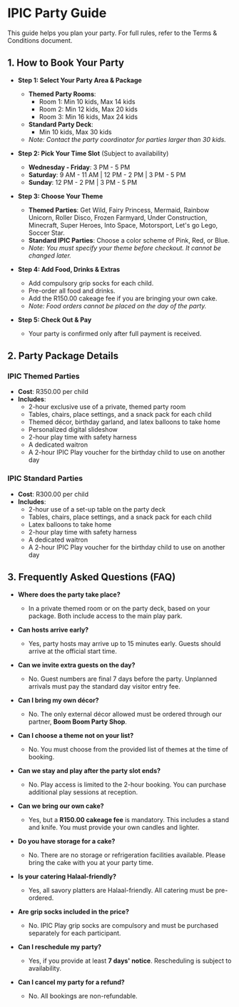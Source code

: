 # IPIC Party Guide

This guide helps you plan your party. For full rules, refer to the Terms & Conditions document.

## 1. How to Book Your Party

- **Step 1: Select Your Party Area & Package**
  - **Themed Party Rooms**:
    - Room 1: Min 10 kids, Max 14 kids
    - Room 2: Min 12 kids, Max 20 kids
    - Room 3: Min 16 kids, Max 24 kids
  - **Standard Party Deck**:
    - Min 10 kids, Max 30 kids
  - *Note: Contact the party coordinator for parties larger than 30 kids.*

- **Step 2: Pick Your Time Slot** (Subject to availability)
  - **Wednesday - Friday**: 3 PM - 5 PM
  - **Saturday**: 9 AM - 11 AM | 12 PM - 2 PM | 3 PM - 5 PM
  - **Sunday**: 12 PM - 2 PM | 3 PM - 5 PM

- **Step 3: Choose Your Theme**
  - **Themed Parties**: Get Wild, Fairy Princess, Mermaid, Rainbow Unicorn, Roller Disco, Frozen Farmyard, Under Construction, Minecraft, Super Heroes, Into Space, Motorsport, Let's go Lego, Soccer Star.
  - **Standard IPIC Parties**: Choose a color scheme of Pink, Red, or Blue.
  - *Note: You must specify your theme before checkout. It cannot be changed later.*

- **Step 4: Add Food, Drinks & Extras**
  - Add compulsory grip socks for each child.
  - Pre-order all food and drinks.
  - Add the R150.00 cakeage fee if you are bringing your own cake.
  - *Note: Food orders cannot be placed on the day of the party.*

- **Step 5: Check Out & Pay**
  - Your party is confirmed only after full payment is received.

## 2. Party Package Details

### IPIC Themed Parties
- **Cost**: R350.00 per child
- **Includes**:
  - 2-hour exclusive use of a private, themed party room
  - Tables, chairs, place settings, and a snack pack for each child
  - Themed décor, birthday garland, and latex balloons to take home
  - Personalized digital slideshow
  - 2-hour play time with safety harness
  - A dedicated waitron
  - A 2-hour IPIC Play voucher for the birthday child to use on another day

### IPIC Standard Parties
- **Cost**: R300.00 per child
- **Includes**:
  - 2-hour use of a set-up table on the party deck
  - Tables, chairs, place settings, and a snack pack for each child
  - Latex balloons to take home
  - 2-hour play time with safety harness
  - A dedicated waitron
  - A 2-hour IPIC Play voucher for the birthday child to use on another day

## 3. Frequently Asked Questions (FAQ)

- **Where does the party take place?**
  - In a private themed room or on the party deck, based on your package. Both include access to the main play park.

- **Can hosts arrive early?**
  - Yes, party hosts may arrive up to 15 minutes early. Guests should arrive at the official start time.

- **Can we invite extra guests on the day?**
  - No. Guest numbers are final 7 days before the party. Unplanned arrivals must pay the standard day visitor entry fee.

- **Can I bring my own décor?**
  - No. The only external décor allowed must be ordered through our partner, **Boom Boom Party Shop**.

- **Can I choose a theme not on your list?**
  - No. You must choose from the provided list of themes at the time of booking.

- **Can we stay and play after the party slot ends?**
  - No. Play access is limited to the 2-hour booking. You can purchase additional play sessions at reception.

- **Can we bring our own cake?**
  - Yes, but a **R150.00 cakeage fee** is mandatory. This includes a stand and knife. You must provide your own candles and lighter.

- **Do you have storage for a cake?**
  - No. There are no storage or refrigeration facilities available. Please bring the cake with you at your party time.

- **Is your catering Halaal-friendly?**
  - Yes, all savory platters are Halaal-friendly. All catering must be pre-ordered.

- **Are grip socks included in the price?**
  - No. IPIC Play grip socks are compulsory and must be purchased separately for each participant.

- **Can I reschedule my party?**
  - Yes, if you provide at least **7 days' notice**. Rescheduling is subject to availability.

- **Can I cancel my party for a refund?**
  - No. All bookings are non-refundable.